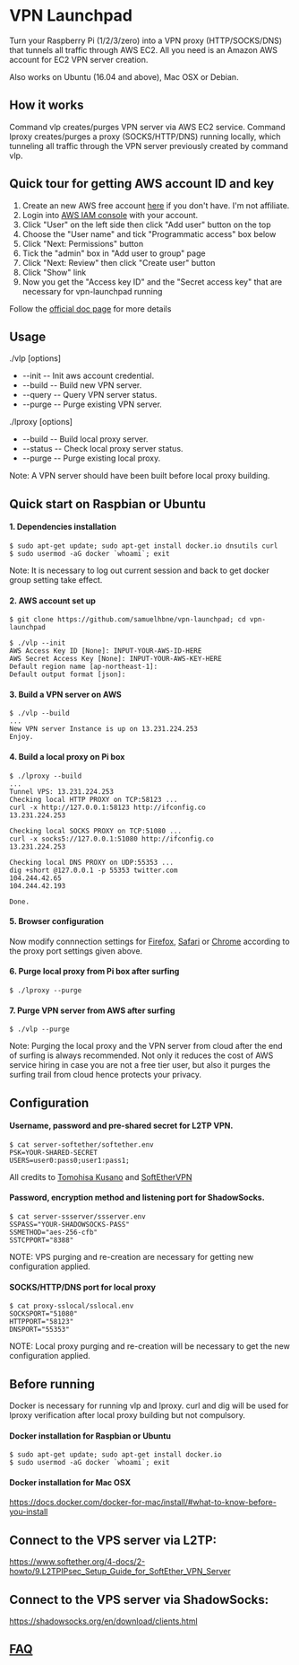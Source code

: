 # VPN Launchpad

Turn your Raspberry Pi (1/2/3/zero) into a VPN proxy (HTTP/SOCKS/DNS) that tunnels all traffic through AWS EC2. All you need is an Amazon AWS account for EC2 VPN server creation.

Also works on Ubuntu (16.04 and above), Mac OSX or Debian.



## How it works

Command vlp creates/purges VPN server via AWS EC2 service. Command lproxy creates/purges a proxy (SOCKS/HTTP/DNS) running locally, which tunneling all traffic through the VPN server previously created by command vlp.



## Quick tour for getting AWS account ID and key
1. Create an new AWS free account [here](https://aws.amazon.com/) if you don't have. I'm not affiliate.
2. Login into [AWS IAM console](https://console.aws.amazon.com/iam/) with your account.
3. Click "User" on the left side then click "Add user" button on the top
4. Choose the "User name" and tick "Programmatic access" box below
5. Click "Next: Permissions" button
6. Tick the "admin" box in "Add user to group" page
7. Click "Next: Review" then click "Create user" button
8. Click "Show" link
9. Now you get the "Access key ID" and the "Secret access key" that are necessary for vpn-launchpad running

Follow the [official doc page](http://docs.aws.amazon.com/cli/latest/userguide/cli-chap-getting-started.html) for more details



## Usage

./vlp [options]
* --init        -- Init aws account credential.
* --build       -- Build new VPN server.
* --query       -- Query VPN server status.
* --purge       -- Purge existing VPN server.

./lproxy [options]
* --build         -- Build local proxy server.
* --status        -- Check local proxy server status.
* --purge         -- Purge existing local proxy.

Note: A VPN server should have been built before local proxy building.



## Quick start on Raspbian or Ubuntu

#### 1. Dependencies installation
```
$ sudo apt-get update; sudo apt-get install docker.io dnsutils curl
$ sudo usermod -aG docker `whoami`; exit
```
Note: It is necessary to log out current session and back to get docker group setting take effect.

#### 2. AWS account set up
```
$ git clone https://github.com/samuelhbne/vpn-launchpad; cd vpn-launchpad

$ ./vlp --init
AWS Access Key ID [None]: INPUT-YOUR-AWS-ID-HERE
AWS Secret Access Key [None]: INPUT-YOUR-AWS-KEY-HERE
Default region name [ap-northeast-1]: 
Default output format [json]: 
```

#### 3. Build a VPN server on AWS
```
$ ./vlp --build
...
New VPN server Instance is up on 13.231.224.253
Enjoy.
```

#### 4. Build a local proxy on Pi box
```
$ ./lproxy --build
...
Tunnel VPS: 13.231.224.253
Checking local HTTP PROXY on TCP:58123 ...
curl -x http://127.0.0.1:58123 http://ifconfig.co
13.231.224.253

Checking local SOCKS PROXY on TCP:51080 ...
curl -x socks5://127.0.0.1:51080 http://ifconfig.co
13.231.224.253

Checking local DNS PROXY on UDP:55353 ...
dig +short @127.0.0.1 -p 55353 twitter.com
104.244.42.65
104.244.42.193

Done.
```

#### 5. Browser configuration
Now modify connnection settings for [Firefox](https://support.mozilla.org/en-US/kb/connection-settings-firefox), [Safari](https://support.apple.com/en-au/guide/safari/set-up-a-proxy-server-ibrw1053/mac) or [Chrome](https://www.expressvpn.com/support/troubleshooting/google-chrome-no-proxy/) according to the proxy port settings given above.

#### 6. Purge local proxy from Pi box after surfing
```
$ ./lproxy --purge
```

#### 7. Purge VPN server from AWS after surfing
```
$ ./vlp --purge
```

Note: Purging the local proxy and the VPN server from cloud after the end of surfing is always recommended. Not only it reduces the cost of AWS service hiring in case you are not a free tier user, but also it purges the surfing trail from cloud hence protects your privacy.


## Configuration

#### Username, password and pre-shared secret for L2TP VPN.
```
$ cat server-softether/softether.env
PSK=YOUR-SHARED-SECRET
USERS=user0:pass0;user1:pass1;
```
All credits to [Tomohisa Kusano](https://github.com/siomiz/SoftEtherVPN) and [SoftEtherVPN](https://github.com/SoftEtherVPN/SoftEtherVPN)


#### Password, encryption method and listening port for ShadowSocks.
```
$ cat server-ssserver/ssserver.env
SSPASS="YOUR-SHADOWSOCKS-PASS"
SSMETHOD="aes-256-cfb"
SSTCPPORT="8388"
```
NOTE: VPS purging and re-creation are necessary for getting new configuration applied.

#### SOCKS/HTTP/DNS port for local proxy
```
$ cat proxy-sslocal/sslocal.env
SOCKSPORT="51080"
HTTPPORT="58123"
DNSPORT="55353"
```
NOTE: Local proxy purging and re-creation will be necessary to get the new configuration applied.



## Before running

Docker is necessary for running vlp and lproxy. curl and dig will be used for lproxy verification after local proxy building but not compulsory.

#### Docker installation for Raspbian or Ubuntu
```
$ sudo apt-get update; sudo apt-get install docker.io
$ sudo usermod -aG docker `whoami`; exit
```
#### Docker installation for Mac OSX
<https://docs.docker.com/docker-for-mac/install/#what-to-know-before-you-install>



## Connect to the VPS server via L2TP:
<https://www.softether.org/4-docs/2-howto/9.L2TPIPsec_Setup_Guide_for_SoftEther_VPN_Server>



## Connect to the VPS server via ShadowSocks:
<https://shadowsocks.org/en/download/clients.html>



## [FAQ](FAQ.md)
